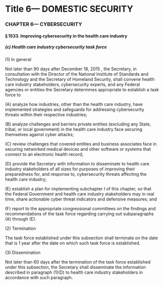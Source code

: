 
# Title 6— DOMESTIC SECURITY
### CHAPTER 6— CYBERSECURITY
#### § 1533. Improving cybersecurity in the health care industry
##### (c) Health care industry cybersecurity task force

(1) In general

Not later than 90 days after December 18, 2015 , the Secretary, in consultation with the Director of the National Institute of Standards and Technology and the Secretary of Homeland Security, shall convene health care industry stakeholders, cybersecurity experts, and any Federal agencies or entities the Secretary determines appropriate to establish a task force to

(A) analyze how industries, other than the health care industry, have implemented strategies and safeguards for addressing cybersecurity threats within their respective industries;

(B) analyze challenges and barriers private entities (excluding any State, tribal, or local government) in the health care industry face securing themselves against cyber attacks;

(C) review challenges that covered entities and business associates face in securing networked medical devices and other software or systems that connect to an electronic health record;

(D) provide the Secretary with information to disseminate to health care industry stakeholders of all sizes for purposes of improving their preparedness for, and response to, cybersecurity threats affecting the health care industry;

(E) establish a plan for implementing subchapter I of this chapter, so that the Federal Government and health care industry stakeholders may in real time, share actionable cyber threat indicators and defensive measures; and

(F) report to the appropriate congressional committees on the findings and recommendations of the task force regarding carrying out subparagraphs (A) through (E).

(2) Termination

The task force established under this subsection shall terminate on the date that is 1 year after the date on which such task force is established.

(3) Dissemination

Not later than 60 days after the termination of the task force established under this subsection, the Secretary shall disseminate the information described in paragraph (1)(D) to health care industry stakeholders in accordance with such paragraph.
